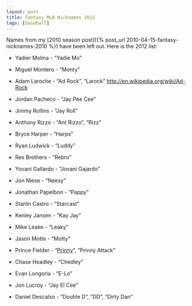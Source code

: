 ```yaml
---
layout: post
title: Fantasy MLB Nicknames 2012
tags: [baseball]
---
```


Names from my [2010 season post]({% post_url 2010-04-15-fantasy-nicknames-2010 %}) have been left out. Here is the 2012 list:

+ Yadier Molina - “Yadie Mo”
+ Miguel Montero - “Monty”
+ Adam Laroche - “Ad Rock”, “Larock” http://en.wikipedia.org/wiki/Ad-Rock
+ Jordan Pacheco - “Jay Pee Cee”
+ Jimmy Rollins - “Jay Roll”
+ Anthony Rizzo - “Ant Rizzo”, “Rizz”
+ Bryce Harper - “Harps”
+ Ryan Ludwick - “Luddy”
+ Rex Brothers - “Rebro”
+ Yovani Gallardo - “Jovani Gajardo”
+ Jon Niese - “Neesy”
+ Jonathan Papelbon - “Pappy”
+ Starlin Castro - “Starcast”
+ Kenley Jansen - “Kay Jay”
+ Mike Leake - “Leaky”
+ Jason Motte - “Motty”
+ Prince Fielder - “[Prinny][0]”, “Prinny Attack”
+ Chase Headley - “Chedley”
+ Evan Longoria - “E-Lo”
+ Jon Lucroy - “Jay El Cee”
+ Daniel Descalso - “Double D”, “DD”, “Dirty Dan”

  [0]: http://en.wikipedia.org/wiki/Prinny
